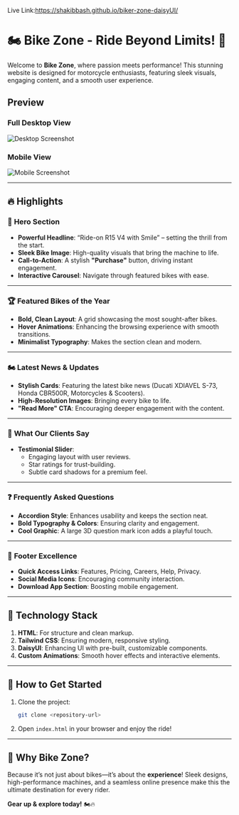 Live Link:https://shakibbash.github.io/biker-zone-daisyUI/
# 🏍️ Bike Zone - Ride Beyond Limits! 🏁  

Welcome to **Bike Zone**, where passion meets performance! This stunning website is designed for motorcycle enthusiasts, featuring sleek visuals, engaging content, and a smooth user experience.  

## Preview

### Full Desktop View
![Desktop Screenshot](https://i.postimg.cc/zfftcZB9/screenshot-1738139849768.png)

### Mobile View
![Mobile Screenshot](https://i.postimg.cc/3J7Zq5fn/i-Phone-13-PRO-shakibbash-github-io-2.png)

---

## 🔥 Highlights  

### 🚀 **Hero Section**  
- **Powerful Headline**: “Ride-on R15 V4 with Smile” – setting the thrill from the start.  
- **Sleek Bike Image**: High-quality visuals that bring the machine to life.  
- **Call-to-Action**: A stylish **"Purchase"** button, driving instant engagement.  
- **Interactive Carousel**: Navigate through featured bikes with ease.  

---

### 🏆 **Featured Bikes of the Year**  
- **Bold, Clean Layout**: A grid showcasing the most sought-after bikes.  
- **Hover Animations**: Enhancing the browsing experience with smooth transitions.  
- **Minimalist Typography**: Makes the section clean and modern.  

---

### 🏍️ **Latest News & Updates**  
- **Stylish Cards**: Featuring the latest bike news (Ducati XDIAVEL S-73, Honda CBR500R, Motorcycles & Scooters).  
- **High-Resolution Images**: Bringing every bike to life.  
- **"Read More" CTA**: Encouraging deeper engagement with the content.  

---

### 🏅 **What Our Clients Say**  
- **Testimonial Slider**:  
  - Engaging layout with user reviews.  
  - Star ratings for trust-building.  
  - Subtle card shadows for a premium feel.  

---

### ❓ **Frequently Asked Questions**  
- **Accordion Style**: Enhances usability and keeps the section neat.  
- **Bold Typography & Colors**: Ensuring clarity and engagement.  
- **Cool Graphic**: A large 3D question mark icon adds a playful touch.  

---

### 🔗 **Footer Excellence**  
- **Quick Access Links**: Features, Pricing, Careers, Help, Privacy.  
- **Social Media Icons**: Encouraging community interaction.  
- **Download App Section**: Boosting mobile engagement.  

---

## 🎨 Technology Stack  

1. **HTML**: For structure and clean markup.  
2. **Tailwind CSS**: Ensuring modern, responsive styling.  
3. **DaisyUI**: Enhancing UI with pre-built, customizable components.  
4. **Custom Animations**: Smooth hover effects and interactive elements.  

---

## 🚀 How to Get Started  

1. Clone the project:  
   ```bash  
   git clone <repository-url>  
   ```  
2. Open `index.html` in your browser and enjoy the ride!  

---

## 🏁 Why Bike Zone?  
Because it’s not just about bikes—it’s about the **experience**! Sleek designs, high-performance machines, and a seamless online presence make this the ultimate destination for every rider.  

**Gear up & explore today!** 🏍️🔥
